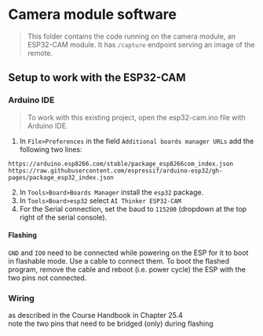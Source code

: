 # Camera module software
> This folder contains the code running on the camera module, an ESP32-CAM module. It has `/capture` endpoint serving an image of the remote.

## Setup to work with the ESP32-CAM

### Arduino IDE
> To work with this existing project, open the esp32-cam.ino file with Arduino IDE.

1. In `File>Preferences` in the field `Additional boards manager URLs` add the following two lines:
```
https://arduino.esp8266.com/stable/package_esp8266com_index.json
https://raw.githubusercontent.com/espressif/arduino-esp32/gh-pages/package_esp32_index.json
```
2. In `Tools>Board>Boards Manager` install the `esp32` package.
3. In `Tools>Board>esp32` select `AI Thinker ESP32-CAM`
4. For the Serial connection, set the baud to `115200` (dropdown at the top right of the serial console).

#### Flashing
`GND` and `IO0` need to be connected while powering on the ESP for it to boot in flashable mode. Use a cable to connect them. To boot the flashed program, remove the cable and reboot (i.e. power cycle) the ESP with the two pins not connected.

### Wiring
as described in the Course Handbook in Chapter 25.4  
note the two pins that need to be bridged (only) during flashing